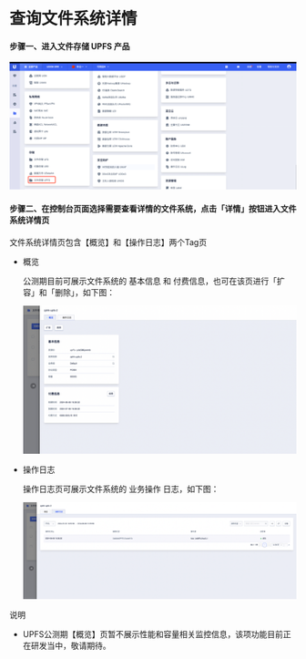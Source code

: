 # 查询文件系统详情

#### 步骤一、进入文件存储 UPFS 产品

![](/images/upfs_guide/create1.png)

#### 步骤二、在控制台页面选择需要查看详情的文件系统，点击「详情」按钮进入文件系统详情页
文件系统详情页包含【概览】和【操作日志】两个Tag页

 * 概览

   公测期目前可展示文件系统的 基本信息 和 付费信息，也可在该页进行「扩容」和「删除」，如下图：

   ![](/images/upfs_guide/describe1.png)

 * 操作日志

   操作日志页可展示文件系统的 业务操作 日志，如下图：

   ![](/images/upfs_guide/describe2.png)

 说明
   - UPFS公测期【概览】页暂不展示性能和容量相关监控信息，该项功能目前正在研发当中，敬请期待。
